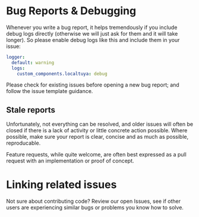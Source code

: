 # Bug Reports & Debugging

Whenever you write a bug report, it helps tremendously if you include debug logs directly (otherwise we will just ask for them and it will take longer). So please enable debug logs like this and include them in your issue:

```yaml
logger:
  default: warning
  logs:
    custom_components.localtuya: debug
```

Please check for existing issues before opening a new bug report; and follow the issue template guidance.

## Stale reports

Unfortunately, not everything can be resolved, and older issues will often be closed if there is a lack of activity or little concrete action possible. Where possible, make sure your report is clear, concise and as much as possible, reproducable.

Feature requests, while quite welcome, are often best expressed as a pull request with an implementation or proof of concept.

# Linking related issues

Not sure about contributing code? Review our open Issues, see if other users are experiencing similar bugs or problems you know how to solve.

